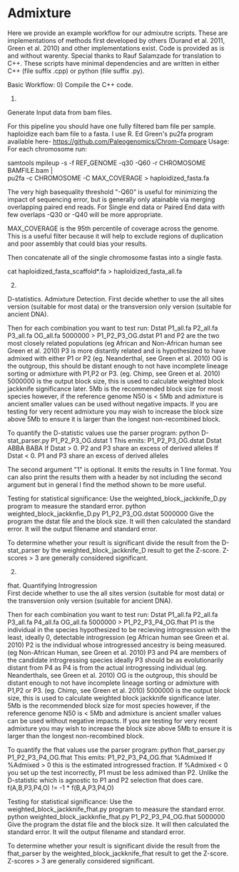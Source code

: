 # Admixture
Here we provide an example workflow for our admixutre scripts. These are implementations of methods first developed by others (Durand et al. 2011, Green et al. 2010) and other implementations exist. 
Code is provided as is and without warenty. 
Special thanks to Rauf Salamzade for translation to C++.
These scripts have minimal dependencies and are written in either C++ (file suffix .cpp) or python (file suffix .py).

Basic Workflow:
0)
Compile the C++ code.

1) 
Generate Input data from bam files. 

For this pipeline you should have one fully filtered bam file per sample.
haploidize each bam file to a fasta. I use R. Ed Green's pu2fa program available here- https://github.com/Paleogenomics/Chrom-Compare
Usage: For each chromosome run:

samtools mpileup -s -f REF\_GENOME -q30 -Q60 -r CHROMOSOME BAMFILE.bam | \
pu2fa -c CHROMOSOME -C MAX\_COVERAGE > haploidized_fasta.fa

The very high basequality threshold "-Q60" is useful for minimizing the impact of sequencing error, but is generally only atainable via merging overlapping paired end reads.  For Single end data or Paired End data with few overlaps -Q30 or -Q40 will be more appropriate.

MAX\_COVERAGE is the 95th percentile of coverage across the genome. This is a useful filter because it will help to exclude regions of duplication and poor assembly that could bias your results.

Then concatenate all of the single chromosome fastas into a single fasta.

cat haploidized_fasta_scaffold*.fa > haploidized_fasta_all.fa


2) 
D-statistics. Admixture Detection. 
First decide whether to use the all sites version (suitable for most data) or the transversion only version (suitable for ancient DNA).

Then for each combination you want to test run:
Dstat P1_all.fa P2_all.fa P3_all.fa OG_all.fa 5000000 > P1_P2_P3_OG.dstat
   P1 and P2 are the two most closely related populations (eg African and Non-African human see Green et al. 2010)
   P3 is more distantly related and is hypothesized to have admixed with either P1 or P2 (eg. Neanderthal, see Green et al. 2010)
   OG is the outgroup, this should be distant enough to not have incomplete lineage sorting or admixture with P1,P2 or P3.  (eg. Chimp, see Green et al. 2010)
   5000000 is the output block size, this is used to calculate weighted block jackknife significance later. 5Mb is the recommended block size for most species however, if the reference genome N50 is < 5Mb and admixture is ancient smaller values can be used without negative impacts. If you are testing for very recent admixture you may wish to increase the block size above 5Mb to ensure it is larger than the longest non-recombined block.
   
To quantify the D-statistic values use the parser program:
python D-stat_parser.py P1_P2_P3_OG.dstat 1
  This emits:
  P1_P2_P3_OG.dstat Dstat ABBA BABA
  If Dstat > 0. P2 and P3 share an excess of derived alleles
  If Dstat < 0. P1 and P3 share an excess of derived alleles
  
  The second argument "1" is optional. It emits the results in 1 line format.  You can also print the results them with a header by not including the second argument but in general I find the method shown to be more useful.

Testing for statistical significance:
Use the weighted_block_jackknife_D.py program to measure the standard error.
python weighted_block_jackknfie_D.py P1_P2_P3_OG.dstat 5000000
  Give the program the dstat file and the block size.  It will then calculated the standard error.
  It will the  output filename and standard error.
  
  To determine whether your result is significant divide the result from the D-stat_parser by the weighted_block_jackknife_D result to get the Z-score.  Z-scores > 3 are generally considered significant.
  

2) 
fhat. Quantifying Introgression  
First decide whether to use the all sites version (suitable for most data) or the transversion only version (suitable for ancient DNA).

Then for each combination you want to test run:
Dstat P1_all.fa P2_all.fa P3_all.fa P4_all.fa OG_all.fa 5000000 > P1_P2_P3_P4_OG.fhat
   P1 is the individual in the species hypothesized to be recieving introgression with the least, ideally 0, detectable introgression (eg African human see Green et al. 2010)
   P2 is the individual whose introgressed ancestry is being measured. (eg Non-African Human, see Green et al. 2010)
   P3 and P4 are members of the candidate introgressing species ideally P3 should be as evolutionarily distant from P4 as P4 is from the actual introgressing individual (eg. Neanderthals, see Green et al. 2010)
   OG is the outgroup, this should be distant enough to not have incomplete lineage sorting or admixture with P1,P2 or P3.  (eg. Chimp, see Green et al. 2010)
   5000000 is the output block size, this is used to calculate weighted block jackknife significance later. 5Mb is the recommended block size for most species however, if the reference genome N50 is < 5Mb and admixture is ancient smaller values can be used without negative impacts. If you are testing for very recent admixture you may wish to increase the block size above 5Mb to ensure it is larger than the longest non-recombined block.
   
To quantify the fhat values use the parser program:
python fhat_parser.py P1_P2_P3_P4_OG.fhat
  This emits:
  P1_P2_P3_P4_OG.fhat %Admixed
  If %Admixed > 0 this is the estimated introgressed fraction. 
  If %Admixed < 0 you set up the test incorrectly, P1 must be less admixed than P2.  Unlike the D-statistic which is agnostic to P1 and P2 selection fhat does care.  f(A,B,P3,P4,O) != -1 * f(B,A,P3,P4,O)
  

Testing for statistical significance:
Use the weighted_block_jackknife_fhat.py program to measure the standard error.
python weighted_block_jackknfie_fhat.py P1_P2_P3_P4_OG.fhat 5000000
  Give the program the dstat file and the block size.  It will then calculated the standard error.
  It will the output filename and standard error.
  
  To determine whether your result is significant divide the result from the fhat_parser by the weighted_block_jackknife_fhat result to get the Z-score.  Z-scores > 3 are generally considered significant.
